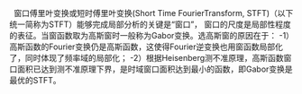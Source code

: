  窗口傅里叶变换或短时傅里叶变换(Short Time FourierTransform, STFT)（以下统一简称为STFT）能够完成局部分析的关键是“窗口”，
  窗口的尺度是局部性程度的表征。当窗函数取为高斯窗时一般称为Gabor变换。选高斯窗的原因在于：
  -1）高斯函数的Fourier变换仍是高斯函数，这使得Fourier逆变换也用窗函数局部化了，同时体现了频率域的局部化；
  -2）根据Heisenberg测不准原理，高斯函数窗口面积已达到测不准原理下界，是时域窗口面积达到最小的函数，即Gabor变换是最优的STFT。
